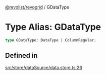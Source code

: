 [@revolist/revogrid](README.md) / GDataType

# Type Alias: GDataType

```ts
type GDataType: DataType | ColumnRegular;
```

## Defined in

[src/store/dataSource/data.store.ts:26](https://github.com/revolist/revogrid/blob/3fee8276dedac5f7aa7fa43a0495db32609daeca/src/store/dataSource/data.store.ts#L26)
